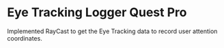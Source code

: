 # Eye Tracking Logger Quest Pro
 Implemented RayCast to get the Eye Tracking data to record user attention coordinates. 
